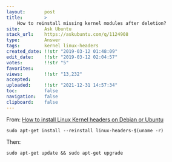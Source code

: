 ```yaml
---
layout:       post
title:        >
    How to reinstall missing kernel modules after deletion?
site:         Ask Ubuntu
stack_url:    https://askubuntu.com/q/1124908
type:         Answer
tags:         kernel linux-headers
created_date: !!str "2019-03-12 01:48:09"
edit_date:    !!str "2019-03-12 02:04:57"
votes:        !!str "5"
favorites:    
views:        !!str "13,232"
accepted:     
uploaded:     !!str "2021-12-31 14:57:34"
toc:          false
navigation:   false
clipboard:    false
---
```


From: [How to install Linux Kernel headers on Debian or Ubuntu][1]

``` 
sudo apt-get install --reinstall linux-headers-$(uname -r)

```

Then:

``` 
sudo apt-get update && sudo apt-get upgrade

```

  [1]: https://www.garron.me/en/go2linux/how-install-linux-kernel-headers-debian-or-ubuntu.html
